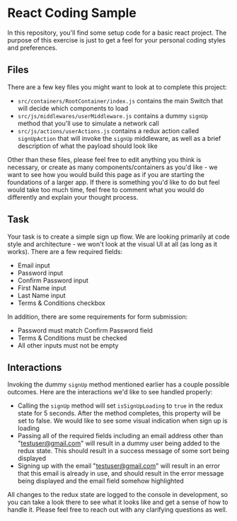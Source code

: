 # React Coding Sample

In this repository, you'll find some setup code for a basic react project. The purpose of this exercise is just to get a feel for your personal coding styles and preferences.

## Files

There are a few key files you might want to look at to complete this project:

- `src/containers/RootContainer/index.js` contains the main Switch that will decide which components to load
- `src/js/middlewares/userMiddleware.js` contains a dummy `signUp` method that you'll use to simulate a network call
- `src/js/actions/userActions.js` contains a redux action called `signUpAction` that will invoke the `signUp` middleware, as well as a brief description of what the payload should look like

Other than these files, please feel free to edit anything you think is necessary, or create as many components/containers as you'd like - we want to see how you would build this page as if you are starting the foundations of a larger app. If there is something you'd like to do but feel would take too much time, feel free to comment what you would do differently and explain your thought process.

## Task

Your task is to create a simple sign up flow. We are looking primarily at code style and architecture - we won't look at the visual UI at all (as long as it works). There are a few required fields:

- Email input
- Password input
- Confirm Password input
- First Name input
- Last Name input
- Terms & Conditions checkbox

In addition, there are some requirements for form submission:

- Password must match Confirm Password field
- Terms & Conditions must be checked
- All other inputs must not be empty

## Interactions

Invoking the dummy `signUp` method mentioned earlier has a couple possible outcomes. Here are the interactions we'd like to see handled properly:

- Calling the `signUp` method will set `isSignUpLoading` to `true` in the redux state for 5 seconds. After the method completes, this property will be set to false. We would like to see some visual indication when sign up is loading
- Passing all of the required fields including an email address other than "testuser@gmail.com" will result in a dummy user being added to the redux state. This should result in a success message of some sort being displayed
- Signing up with the email "testuser@gmail.com" will result in an error that this email is already in use, and should result in the error message being displayed and the email field somehow highlighted

All changes to the redux state are logged to the console in development, so you can take a look there to see what it looks like and get a sense of how to handle it. Please feel free to reach out with any clarifying questions as well.
